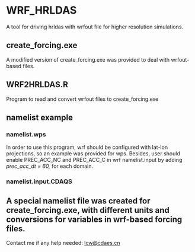 # WRF_HRLDAS
A tool for driving hrldas with wrfout file for higher resolution simulations.
## create_forcing.exe
A modified version of create_forcing.exe was provided to deal with wrfout-based files.  
## WRF2HRLDAS.R
Program to read and convert wrfout files to create_forcing.exe  
## namelist example  
### namelist.wps
In order to use this program, wrf should be configured with lat-lon projections, so an example was provided for wps. Besides, user should enable PREC_ACC_NC and PREC_ACC_C in wrf namelist.input by adding *prec_acc_dt = 60,* for each domain.
### namelist.input.CDAQS
A special namelist file was created for create_forcing.exe, with different units and conversions for variables in wrf-based forcing files.
---
Contact me if any help needed: lcw@cdaes.cn

